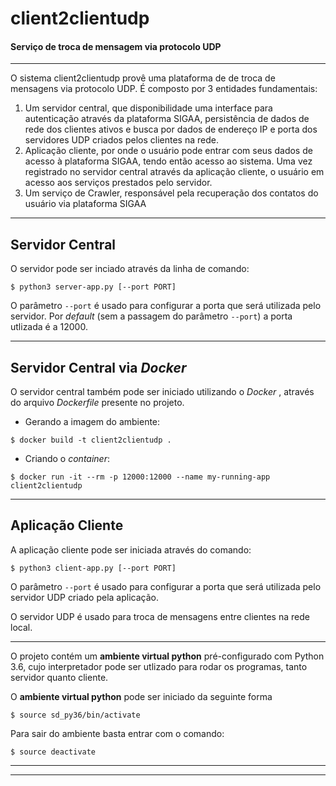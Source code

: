 # client2clientudp
#### Serviço de troca de mensagem via protocolo UDP

------------
O sistema client2clientudp provê uma plataforma de de troca de mensagens via protocolo UDP.
É composto por 3 entidades fundamentais: 
1.  Um servidor central, que disponibilidade uma interface para autenticação através da plataforma SIGAA, persistência de dados de rede dos clientes ativos e busca por dados de endereço IP e porta dos servidores UDP criados pelos clientes na rede.
2.  Aplicação cliente, por onde o usuário pode entrar com seus dados de acesso à plataforma SIGAA, tendo então acesso ao sistema. Uma vez registrado no servidor central através da aplicação cliente, o usuário em acesso aos serviços prestados pelo servidor.
3.  Um serviço de Crawler, responsável pela recuperação dos contatos do usuário via plataforma SIGAA

------------

## Servidor Central
O servidor pode ser inciado através da linha de comando:

`$ python3 server-app.py [--port PORT]`

O parâmetro `--port` é usado para configurar a porta que será utilizada pelo servidor. Por *default* (sem a passagem do parâmetro `--port`) a porta utlizada é a 12000.

------------

## Servidor Central via *Docker*
O servidor central também pode ser iniciado utilizando o *Docker* , através do arquivo *Dockerfile* presente no projeto.

- Gerando a imagem do ambiente:

`$ docker build -t client2clientudp .`

- Criando o *container*:

`$ docker run -it --rm -p 12000:12000 --name my-running-app client2clientudp`

------------

## Aplicação Cliente
A aplicação cliente pode ser iniciada através do comando:

`$ python3 client-app.py [--port PORT]`

O parâmetro `--port` é usado para configurar a porta que será utilizada pelo servidor UDP criado pela aplicação.

O servidor UDP é usado para troca de mensagens entre clientes na rede local.

------------

O projeto contém um **ambiente virtual python** pré-configurado com Python 3.6, cujo interpretador pode ser utlizado para rodar os programas, tanto servidor quanto cliente.

O **ambiente virtual python** pode ser iniciado da seguinte forma 

`$ source sd_py36/bin/activate`

Para sair do ambiente basta entrar com o comando:

`$ source deactivate`

------------


------------

